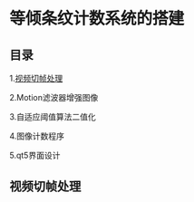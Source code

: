 # 等倾条纹计数系统的搭建

## 目录

1.[视频切帧处理](#视频切帧处理)

2.Motion滤波器增强图像

3.自适应阈值算法二值化

4.图像计数程序

5.qt5界面设计

## 视频切帧处理